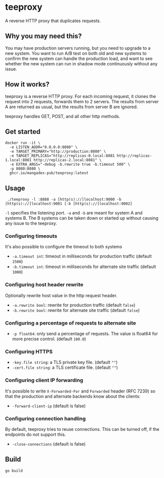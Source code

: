 # teeproxy

A reverse HTTP proxy that duplicates requests.

## Why you may need this?

You may have production servers running, but you need to upgrade to a new system. You want to run A/B test on both old and new systems to confirm the new system can handle the production load, and want to see whether the new system can run in shadow mode continuously without any issue.

## How it works?

teeproxy is a reverse HTTP proxy. For each incoming request, it clones the request into 2 requests, forwards them to 2 servers. The results from server A are returned as usual, but the results from server B are ignored.

teeproxy handles GET, POST, and all other http methods.

## Get started

```shell
docker run -it \
  -e LISTEN_ADDR="0.0.0.0:8080" \
  -e TARGET_PRIMARY="http://production:8080" \
  -e TARGET_REPLICAS="http://replicas-0.local:8081 http://replicas-1.local:8081 http://replicas-2.local:8081" \
  -e EXTRA_ARGS="-debug -b.rewrite true -b.timeout 500" \
  -p 8080:8080 \
  ghcr.io/mangadex-pub/teeproxy:latest
```

## Usage

```shell
 ./teeproxy -l :8888 -a [http(s)://]localhost:9000 -b [http(s)://]localhost:9001 [-b [http(s)://]localhost:9002]
```

`-l` specifies the listening port. `-a` and `-b` are meant for system A and systems B. The B systems can be taken down or started up without causing any issue to the teeproxy.

### Configuring timeouts
 
It's also possible to configure the timeout to both systems

*  `-a.timeout int`: timeout in milliseconds for production traffic (default `2500`)
*  `-b.timeout int`: timeout in milliseconds for alternate site traffic (default `1000`)

### Configuring host header rewrite

Optionally rewrite host value in the http request header.

*  `-a.rewrite bool`: rewrite for production traffic (default `false`)
*  `-b.rewrite bool`: rewrite for alternate site traffic (default `false`)
 
### Configuring a percentage of requests to alternate site

*  `-p float64`: only send a percentage of requests. The value is float64 for more precise control. (default `100.0`)

### Configuring HTTPS

*  `-key.file string`: a TLS private key file. (default `""`)
*  `-cert.file string`: a TLS certificate file. (default `""`)

### Configuring client IP forwarding

It's possible to write `X-Forwarded-For` and `Forwarded` header (RFC 7239) so
that the production and alternate backends know about the clients:

*  `-forward-client-ip` (default is false)

### Configuring connection handling

By default, teeproxy tries to reuse connections. This can be turned off, if the
endpoints do not support this.

*  `-close-connections` (default is false)

## Build

```
go build
```
